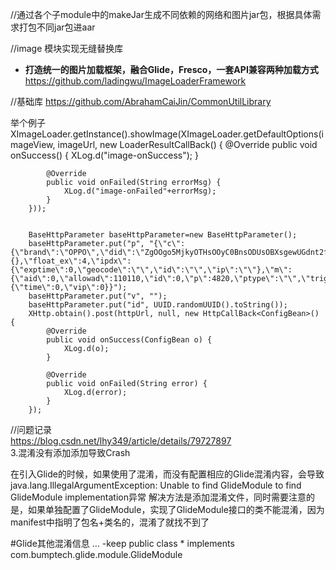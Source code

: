 
//通过各个子module中的makeJar生成不同依赖的网络和图片jar包，根据具体需求打包不同jar包进aar

//image 模块实现无缝替换库
- **打造统一的图片加载框架，融合Glide，Fresco，一套API兼容两种加载方式**
https://github.com/ladingwu/ImageLoaderFramework

//基础库
https://github.com/AbrahamCaiJin/CommonUtilLibrary

举个例子
XImageLoader.getInstance().showImage(XImageLoader.getDefaultOptions(imageView, imageUrl, new LoaderResultCallBack() {
            @Override
            public void onSuccess() {
                XLog.d("image-onSuccess");
            }

            @Override
            public void onFailed(String errorMsg) {
                XLog.d("image-onFailed"+errorMsg);
            }
        }));


        BaseHttpParameter baseHttpParameter=new BaseHttpParameter();
        baseHttpParameter.put("p", "{\"c\":{\"brand\":\"OPPO\",\"did\":\"ZgOOgo5MjkyOTHsOOyC0BnsODUsOBXsgewUGdnt2fDt8DrSqfHwGBoe/hw0NqpUFS3yqjkyOTI5MZgOOgg==\",\"mac\":\"48:95:07:67:6C:07\",\"mf\":\"OPPO\",\"mn\":\"PCAM00\",\"mod\":\"PCAM00\",\"os\":\"11\",\"osVerCode\":30,\"ts\":1674895503445,\"type\":100,\"version\":\"\"},\"ex\":{},\"float_ex\":4,\"ipdx\":{\"exptime\":0,\"geocode\":\"\",\"id\":\"\",\"ip\":\"\"},\"m\":{\"aid\":0,\"allowad\":110110,\"id\":0,\"p\":4820,\"ptype\":\"\",\"trigger_time\":0},\"parameter\":526512,\"realtime\":1,\"sdkversion\":\"IMGADSDK_2.3.7\",\"u\":{\"time\":0,\"vip\":0}}");
        baseHttpParameter.put("v", "");
        baseHttpParameter.put("id", UUID.randomUUID().toString());
        XHttp.obtain().post(httpUrl, null, new HttpCallBack<ConfigBean>() {
            @Override
            public void onSuccess(ConfigBean o) {
                XLog.d(o);
            }

            @Override
            public void onFailed(String error) {
                XLog.d(error);
            }
        });
//问题记录        
https://blog.csdn.net/lhy349/article/details/79727897       
3.混淆没有添加添加导致Crash

在引入Glide的时候，如果使用了混淆，而没有配置相应的Glide混淆内容，会导致java.lang.IllegalArgumentException: Unable to find GlideModule to find GlideModule implementation异常 
解决方法是添加混淆文件，同时需要注意的是，如果单独配置了GlideModule，实现了GlideModule接口的类不能混淆，因为manifest中指明了包名+类名的，混淆了就找不到了

#Glide其他混淆信息 …
-keep public class * implements  com.bumptech.glide.module.GlideModule




